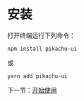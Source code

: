 # 安装

打开终端运行下列命令：

```
npm install pikachu-ui
```

或

```
yarn add pikachu-ui
```

下一节：[开始使用](#/doc/get-started)
